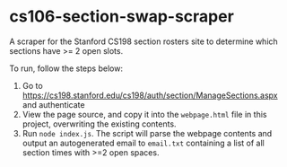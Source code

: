 # cs106-section-swap-scraper
A scraper for the Stanford CS198 section rosters site to determine which sections have >= 2 open slots.

To run, follow the steps below:

1) Go to https://cs198.stanford.edu/cs198/auth/section/ManageSections.aspx and authenticate
2) View the page source, and copy it into the `webpage.html` file in this project, overwriting the existing contents.
3) Run `node index.js`.  The script will parse the webpage contents and output an autogenerated email to `email.txt` containing a list of all section times with >=2 open spaces.